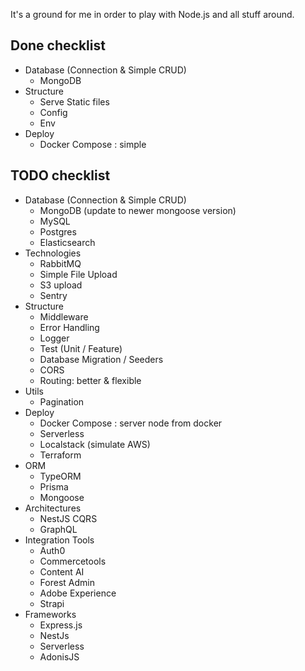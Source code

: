 It's a ground for me in order to play with Node.js and all stuff around.

## Done checklist

- Database (Connection & Simple CRUD)
    - MongoDB
- Structure
    - Serve Static files
    - Config
    - Env
- Deploy
    - Docker Compose :  simple

## TODO checklist

- Database (Connection & Simple CRUD)
    - MongoDB (update to newer mongoose version)
    - MySQL
    - Postgres
    - Elasticsearch
- Technologies
    - RabbitMQ
    - Simple File Upload
    - S3 upload
    - Sentry
- Structure
    - Middleware
    - Error Handling
    - Logger
    - Test (Unit / Feature)
    - Database Migration / Seeders
    - CORS
    - Routing: better & flexible
- Utils
    - Pagination
- Deploy
    - Docker Compose : server node from docker
    - Serverless
    - Localstack (simulate AWS)
    - Terraform
- ORM
    - TypeORM
    - Prisma
    - Mongoose
- Architectures
    - NestJS CQRS
    - GraphQL
- Integration Tools
    - Auth0
    - Commercetools
    - Content AI
    - Forest Admin
    - Adobe Experience
    - Strapi
- Frameworks
    - Express.js
    - NestJs
    - Serverless
    - AdonisJS
